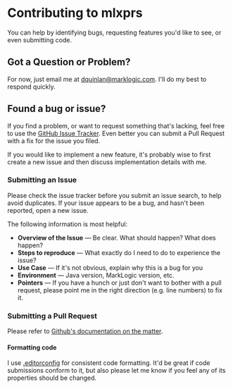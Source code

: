 # Contributing to mlxprs

You can help by identifying bugs, requesting features you'd like to see, or even submitting code.
 
## Got a Question or Problem?

For now, just email me at dquinlan@marklogic.com. I'll do my best to respond quickly.

## Found a bug or issue?

If you find a problem, or want to request something that's lacking, feel free to use the [GitHub Issue Tracker](https://github.com/mikrovvelle/mlsastools/issues).
Even better you can submit a Pull Request with a fix for the issue you filed.

If you would like to implement a new feature, it's probably wise to first create a new issue and then discuss implementation details with me.

### Submitting an Issue

Please check the issue tracker before you submit an issue search, to help avoid duplicates. If your issue appears to be a bug, and hasn't been reported, open a new issue. 

The following information is most helpful:

* **Overview of the Issue** — Be clear. What should happen? What does happen?
* **Steps to reproduce** — What exactly do I need to do to experience the issue?
* **Use Case** — If it's not obvious, explain why this is a bug for you
* **Environment** — Java version, MarkLogic version, etc.
* **Pointers** — If you have a hunch or just don't want to bother with a pull request,
please point me in the right direction (e.g. line numbers) to fix it.

### Submitting a Pull Request

Please refer to [Github's documentation on the matter](https://help.github.com/articles/creating-a-pull-request/).

#### Formatting code

I use [.editorconfig](http://editorconfig.org) for consistent code formatting. It'd be great if code submissions conform to it, but also please let me know if you feel any of its properties should be changed.